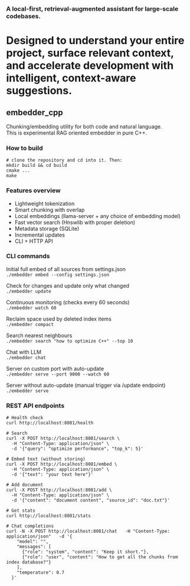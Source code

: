 ### A local-first, retrieval-augmented assistant for large-scale codebases.



Designed to understand your entire project, surface relevant context, and accelerate development with intelligent, context-aware suggestions.
=======


## embedder\_cpp

Chunking/embedding utility for both code and natural language.  
This is experimental RAG oriented embedder in pure C++.  

### How to build

```
# clone the repository and cd into it. Then:
mkdir build && cd build
cmake ...
make
```

### Features overview

* Lightweight tokenization  
* Smart chunking with overlap  
* Local embeddings (llama-server + any choice of embedding model)  
* Fast vector search (Hnswlib with proper deletion)  
* Metadata storage (SQLite)  
* Incremental updates
* CLI + HTTP API  


### CLI commands

Initial full embed of all sources from settings.json  
```./embedder embed --config settings.json```

Check for changes and update only what changed  
```./embedder update```

Continuous monitoring (checks every 60 seconds)  
```./embedder watch 60```

Reclaim space used by deleted index items  
```./embedder compact```

Search nearest neighbours  
```./embedder search "how to optimize C++" --top 10```

Chat with LLM  
```./embedder chat```

Server on custom port with auto-update  
```./embedder serve --port 9000 --watch 60```

Server without auto-update (manual trigger via /update endpoint)  
```./embedder serve```



### REST API endpoints

```
# Health check
curl http://localhost:8081/health

# Search
curl -X POST http://localhost:8081/search \
  -H "Content-Type: application/json" \
  -d '{"query": "optimize performance", "top_k": 5}'

# Embed text (without storing)
curl -X POST http://localhost:8081/embed \
  -H "Content-Type: application/json" \
  -d '{"text": "your text here"}'

# Add document
curl -X POST http://localhost:8081/add \
  -H "Content-Type: application/json" \
  -d '{"content": "document content", "source_id": "doc.txt"}'

# Get stats
curl http://localhost:8081/stats

# Chat completions
curl -N -X POST http://localhost:8081/chat   -H "Content-Type: application/json"   -d '{
    "model": "",
    "messages": [
      {"role": "system", "content": "Keep it short."},
      {"role": "user", "content": "How to get all the chunks from index database?"}
    ],
    "temperature": 0.7
  }'

```

